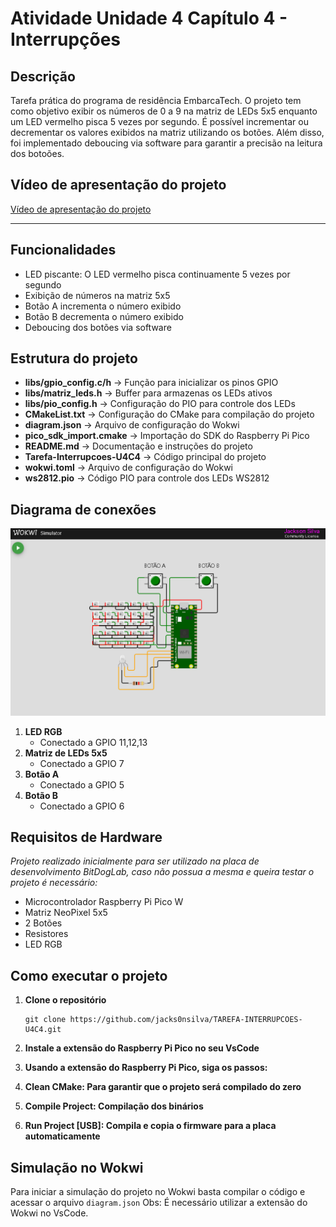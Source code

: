 # **Atividade Unidade 4 Capítulo 4 - Interrupções**

## **Descrição**

Tarefa prática do programa de residência EmbarcaTech. O projeto tem como objetivo exibir os números de 0 a 9 na matriz de LEDs 5x5 enquanto um LED vermelho pisca 5 vezes por segundo. É possível incrementar ou decrementar os valores exibidos na matriz utilizando os botões. Além disso, foi implementado deboucing via software para garantir a precisão na leitura dos botoões.

## **Vídeo de apresentação do projeto**

[Vídeo de apresentação do projeto](https://drive.google.com/file/d/16L8Yf-zYkpdHEvUh3KG6svQ3clPE-ReN/view?usp=drive_link)

---

## **Funcionalidades**

- LED piscante: O LED vermelho pisca continuamente 5 vezes por segundo
- Exibição de números na matriz 5x5
- Botão A incrementa o número exibido
- Botão B decrementa o número exibido
- Deboucing dos botões via software

## **Estrutura do projeto**

- **libs/gpio_config.c/h** → Função para inicializar os pinos GPIO
- **libs/matriz_leds.h** → Buffer para armazenas os LEDs ativos
- **libs/pio_config.h** → Configuração do PIO para controle dos LEDs
- **CMakeList.txt** → Configuração do CMake para compilação do projeto
- **diagram.json** → Arquivo de configuração do Wokwi
- **pico_sdk_import.cmake** → Importação do SDK do Raspberry Pi Pico
- **README.md** → Documentação e instruções do projeto
- **Tarefa-Interrupcoes-U4C4** → Código principal do projeto
- **wokwi.toml** → Arquivo de configuração do Wokwi
- **ws2812.pio** → Código PIO para controle dos LEDs WS2812

## **Diagrama de conexões**

![img/wokwi.png](img/wokwi.png)

1. **LED RGB**
   - Conectado a GPIO 11,12,13
2. **Matriz de LEDs 5x5**
   - Conectado a GPIO 7
3. **Botão A**
   - Conectado a GPIO 5
4. **Botão B**
   - Conectado a GPIO 6

## **Requisitos de Hardware**

_Projeto realizado inicialmente para ser utilizado na placa de desenvolvimento BitDogLab, caso não possua a mesma e queira testar o projeto é necessário:_

- Microcontrolador Raspberry Pi Pico W
- Matriz NeoPixel 5x5
- 2 Botões
- Resistores
- LED RGB

## **Como executar o projeto**

1. **Clone o repositório**
   ```
   git clone https://github.com/jacks0nsilva/TAREFA-INTERRUPCOES-U4C4.git
   ```
2. **Instale a extensão do Raspberry Pi Pico no seu VsCode**
3. **Usando a extensão do Raspberry Pi Pico, siga os passos:**
4. **Clean CMake: Para garantir que o projeto será compilado do zero**

5. **Compile Project: Compilação dos binários**

6. **Run Project [USB]: Compila e copia o firmware para a placa automaticamente**

## **Simulação no Wokwi**

Para iniciar a simulação do projeto no Wokwi basta compilar o código e acessar o arquivo `diagram.json`
Obs: É necessário utilizar a extensão do Wokwi no VsCode.
